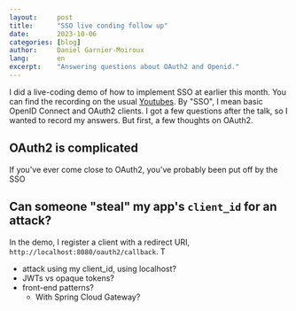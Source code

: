 ```yaml
---
layout:     post
title:      "SSO live conding follow up"
date:       2023-10-06
categories: [blog]
author:     Daniel Garnier-Moiroux
lang:       en
excerpt:    "Answering questions about OAuth2 and Openid."
---
```


I did a live-coding demo of how to implement SSO at earlier this month. You can find the recording
on the usual [Youtubes](https://www.youtube.com/watch?v=wP4TVTvYL0Y). By "SSO", I mean basic OpenID
Connect and OAuth2 clients. I got a few questions after the talk, so I wanted to record my answers.
But first, a few thoughts on OAuth2.

## OAuth2 is complicated

If you've ever come close to OAuth2, you've probably been put off by the SSO


## Can someone "steal" my app's `client_id` for an attack?

In the demo, I register a client with a redirect URI, `http://localhost:8080/oauth2/callback`. T

- attack using my client_id, using localhost?
- JWTs vs opaque tokens?
- front-end patterns?
    - With Spring Cloud Gateway?
